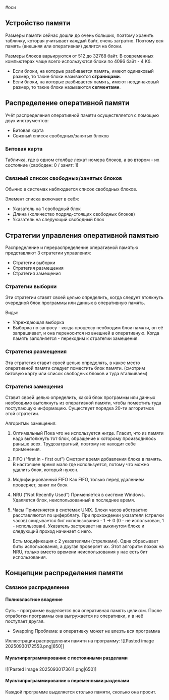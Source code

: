 #оси 
## Устройство памяти
Размеры памяти сейчас дошли до очень больших, поэтому хранить табличку, которая учитывает каждый байт, очень затратно. Поэтому вся память (внешняя или оперативная) делится на блоки.

Размеры блоков варьируются от 512 до 32768 байт. В современных компьютерах чаще всего используются блоки по 4096 байт - 4 Кб. 
- Если блоки, на которые разбивается память, имеют одинаковый размер, то такие блоки называются **страницами**.
- Если блоки, на которые разбивается память, имеют неодинаковый размер, то такие блоки называются **сегментами**. 

## Распределение оперативной памяти
Учёт распределения оперативной памяти осуществляется с помощью двух инструментов:
- Битовая карта
- Связный список свободных/занятых блоков

### Битовая карта
Табличка, где в одном столбце лежат номера блоков, а во втором - их состояние (свободен: 0 / занят: 1)

### Связный список свободных/занятых блоков
Обычно в системах наблюдается список свободных блоков.

Элемент списка включает в себя:
- Указатель на 1 свободный блок
- Длина (количество подряд-стоящих свободных блоков)
- Указатель на следующий свободный блок

## Стратегии управления оперативной памятью
Распределение и перераспределение оперативной памятью представляют 3 стратегии управления:
- Стратегии выборки
- Стратегия размещения
- Стратегия замещения

### Стратегии выборки
Эти стратегии ставят своей целью определить, когда следует втолкнуть очередной блок программы или данных в оперативную память.

Виды:
- Упреждающая выборка
- Выборка по запросу - когда процессу необходим блок памяти, он её запрашивает, и она переносится из внешней в оперативную. Когда память заполняется - переходим к стратегии замещения.

### Стратегия размещения
Эта стратегия ставит своей целью определять, в какое место оперативной памяти следует поместить блок памяти. (смотрим битовую карту или список свободных блоков и туда вталкиваем)

### Стратегия замещения
Ставит своей целью определить, какой блок программы или данных необходимо вытолкнуть из оперативной памяти, чтобы поместить туда поступающую информацию. Существует порядка 20-ти алгоритмов этой стратегии.

Алгоритмы замещения:
1. Оптимальный
	Пока что не используется нигде. Гласит, что из памяти надо вытолкнуть тот блок, обращение к которому производилось раньше всех. Трудозатратный, поэтому не находит себе применения.
2. FIFO ("first in - first out")
	Смотрит время добавления блока в память. В настоящее время мало где используется, потому что можно удалить блок, который нужен.
3. Модифицированный FIFO
	Как FIFO, только перед удалением проверяет, занят ли блок
4. NRU ("Not Recently Used")
	Применяется в системе Windows. Удаляется блок, неиспользованный в последнее время.
5. Часы
	Применяется в системах UNIX. Блоки часов абстрактно расставляются по циферблату. При прохождении указателя (стрелки часов) скидывается бит использования - $1 \to 0$ (0 - не использован, 1 - использован). Указатель застревает на выкинутом блоке и следующий проход начинает с него.
	
	Есть модификация с 2 указателями (стрелками). Одна сбрасывает биты использования, а другая проверяет их. Этот алгоритм похож на NRU, только вместо времени неиспользования у нас есть бит использования.

## Концепции распределения памяти
### Связное распределение
#### Полновластное владение
Суть - программе выделяется вся оперативная память целиком. После отработки программы она выгружается из оперативки, и в неё поступает другая.
- Swapping
Проблема: в оперативку может не влезть вся программа

Иллюстрация распределения памяти на программу:
![[Pasted image 20250930172553.png|650]]

#### Мультипрограммирование с постоянными разделами
![[Pasted image 20250930173611.png|650]]

#### Мультипрограммирование с переменными разделами
Каждой программе выделяется столько памяти, сколько она просит.